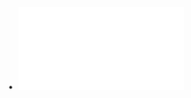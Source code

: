- ![Guia de fundamentos JavaScript.pdf](../assets/Guia_de_fundamentos_JavaScript_1741771052227_0.pdf)